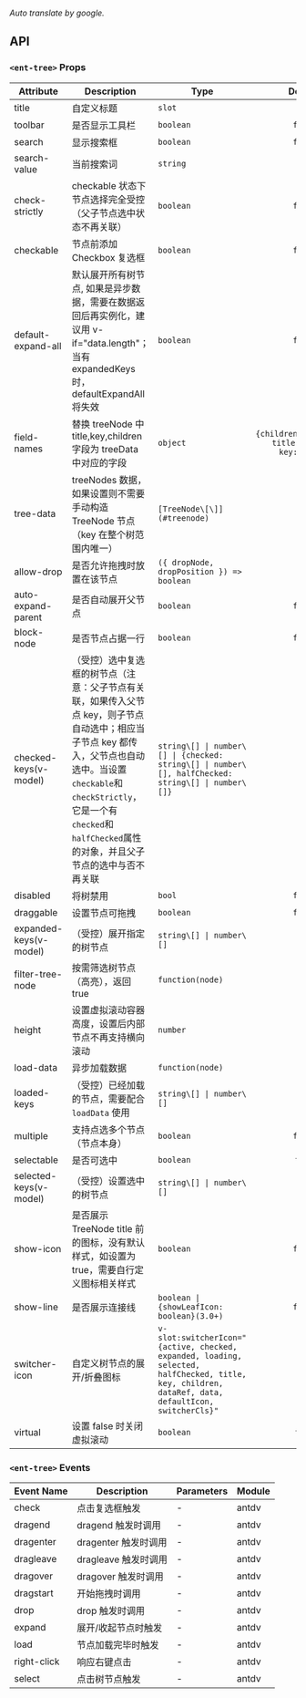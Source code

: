 ```yaml

```

*Auto translate by google.*


## API


### `<ent-tree>` Props

|Attribute|Description|Type|Default|Module|version|
|---|---|---|:---:|---|:---|
|title|自定义标题|`slot`|`-`|`antdv`|2.0.0|
|toolbar|是否显示工具栏|`boolean`|`false`|`-`||
|search|显示搜索框|`boolean`|`false`|`-`||
|search-value|当前搜索词|`string`|`''`|`-`||
|check-strictly|checkable 状态下节点选择完全受控（父子节点选中状态不再关联）|`boolean`|`false`|`antdv`||
|checkable|节点前添加 Checkbox 复选框|`boolean`|`false`|`antdv`||
|default-expand-all|默认展开所有树节点, 如果是异步数据，需要在数据返回后再实例化，建议用 v-if="data.length"；当有 expandedKeys 时，defaultExpandAll 将失效|`boolean`|`false`|`antdv`||
|field-names|替换 treeNode 中 title,key,children 字段为 treeData 中对应的字段|`object`|`{children:'children', title:'title', key:'key' }`|`antdv`|3.0.0|
|tree-data|treeNodes 数据，如果设置则不需要手动构造 TreeNode 节点（key 在整个树范围内唯一）|`[TreeNode\[\]](#treenode)`|`--`|`antdv`||
|allow-drop|是否允许拖拽时放置在该节点|`({ dropNode, dropPosition }) => boolean`|`-`|`antdv`||
|auto-expand-parent|是否自动展开父节点|`boolean`|`false`|`antdv`||
|block-node|是否节点占据一行|`boolean`|`false`|`antdv`||
|checked-keys(v-model)|（受控）选中复选框的树节点（注意：父子节点有关联，如果传入父节点 key，则子节点自动选中；相应当子节点 key 都传入，父节点也自动选中。当设置`checkable`和`checkStrictly`，它是一个有`checked`和`halfChecked`属性的对象，并且父子节点的选中与否不再关联|`string\[] \| number\[] \| {checked: string\[] \| number\[], halfChecked: string\[] \| number\[]}`|`\[]`|`antdv`||
|disabled|将树禁用|`bool`|`false`|`antdv`||
|draggable|设置节点可拖拽|`boolean`|`false`|`antdv`||
|expanded-keys(v-model)|（受控）展开指定的树节点|`string\[] \| number\[]`|`\[]`|`antdv`||
|filter-tree-node|按需筛选树节点（高亮），返回 true|`function(node)`|`-`|`antdv`||
|height|设置虚拟滚动容器高度，设置后内部节点不再支持横向滚动|`number`|`-`|`antdv`||
|load-data|异步加载数据|`function(node)`|`-`|`antdv`||
|loaded-keys|（受控）已经加载的节点，需要配合 `loadData` 使用|`string\[] \| number\[]`|`\[]`|`antdv`||
|multiple|支持点选多个节点（节点本身）|`boolean`|`false`|`antdv`||
|selectable|是否可选中|`boolean`|`true`|`antdv`||
|selected-keys(v-model)|（受控）设置选中的树节点|`string\[] \| number\[]`|`-`|`antdv`||
|show-icon|是否展示 TreeNode title 前的图标，没有默认样式，如设置为 true，需要自行定义图标相关样式|`boolean`|`false`|`antdv`||
|show-line|是否展示连接线|`boolean \| {showLeafIcon: boolean}(3.0+)`|`false`|`antdv`||
|switcher-icon|自定义树节点的展开/折叠图标|`v-slot:switcherIcon="{active, checked, expanded, loading, selected, halfChecked, title, key, children, dataRef, data, defaultIcon, switcherCls}"`|`-`|`antdv`||
|virtual|设置 false 时关闭虚拟滚动|`boolean`|`true`|`antdv`|3.0|
### `<ent-tree>` Events

|Event Name|Description|Parameters|Module|
|---|---|---|---|
|check|点击复选框触发|-|antdv|
|dragend|dragend 触发时调用|-|antdv|
|dragenter|dragenter 触发时调用|-|antdv|
|dragleave|dragleave 触发时调用|-|antdv|
|dragover|dragover 触发时调用|-|antdv|
|dragstart|开始拖拽时调用|-|antdv|
|drop|drop 触发时调用|-|antdv|
|expand|展开/收起节点时触发|-|antdv|
|load|节点加载完毕时触发|-|antdv|
|right-click|响应右键点击|-|antdv|
|select|点击树节点触发|-|antdv|



